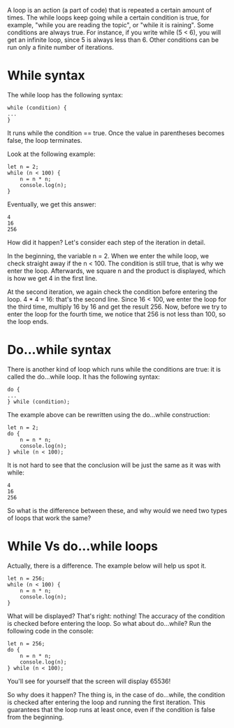 A loop is an action (a part of code) that is repeated a certain amount of times. The while loops keep going while a certain condition is true, for example, "while you are reading the topic", or "while it is raining". Some conditions are always true. For instance, if you write while (5 < 6), you will get an infinite loop, since 5 is always less than 6. Other conditions can be run only a finite number of iterations.

# While syntax
The while loop has the following syntax:
```
while (condition) {
...
}
```
It runs while the condition == true. Once the value in parentheses becomes false, the loop terminates.

Look at the following example:
```
let n = 2;
while (n < 100) {
    n = n * n;
    console.log(n);
}
```
Eventually, we get this answer:
```
4
16
256
```
How did it happen? Let's consider each step of the iteration in detail.

In the beginning, the variable n = 2. When we enter the while loop, we check straight away if the n < 100. The condition is still true, that is why we enter the loop. Afterwards, we square n and the product is displayed, which is how we get 4 in the first line.

At the second iteration, we again check the condition before entering the loop. 4 * 4 = 16: that's the second line. Since 16 < 100, we enter the loop for the third time, multiply 16 by 16 and get the result 256. Now, before we try to enter the loop for the fourth time, we notice that 256 is not less than 100, so the loop ends.

# Do...while syntax
There is another kind of loop which runs while the conditions are true: it is called the do...while loop. It has the following syntax:
```
do {
...
} while (condition);
```
The example above can be rewritten using the do...while construction:
```
let n = 2;
do {
    n = n * n;
    console.log(n);
} while (n < 100);
```
It is not hard to see that the conclusion will be just the same as it was with while:
```
4
16
256
```
So what is the difference between these, and why would we need two types of loops that work the same?

# While Vs do...while loops
Actually, there is a difference. The example below will help us spot it.
```
let n = 256;
while (n < 100) {
    n = n * n;
    console.log(n);
}
```
What will be displayed? That's right: nothing! The accuracy of the condition is checked before entering the loop. So what about do...while? Run the following code in the console:
```
let n = 256;
do {
    n = n * n;
    console.log(n);
} while (n < 100);
```
You'll see for yourself that the screen will display 65536!

So why does it happen? The thing is, in the case of do...while, the condition is checked after entering the loop and running the first iteration. This guarantees that the loop runs at least once, even if the condition is false from the beginning.


